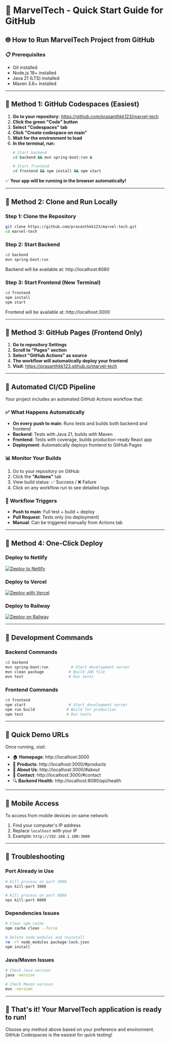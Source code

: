 # 🚀 MarvelTech - Quick Start Guide for GitHub

## 🌐 How to Run MarvelTech Project from GitHub

### 📋 Prerequisites
- Git installed
- Node.js 18+ installed
- Java 21 (LTS) installed
- Maven 3.6+ installed

---

## 🚀 **Method 1: GitHub Codespaces (Easiest)**

1. **Go to your repository**: https://github.com/prasanthkk123/marvel-tech
2. **Click the green "Code" button**
3. **Select "Codespaces" tab**
4. **Click "Create codespace on main"**
5. **Wait for the environment to load**
6. **In the terminal, run:**
   ```bash
   # Start backend
   cd backend && mvn spring-boot:run &
   
   # Start frontend
   cd frontend && npm install && npm start
   ```

✅ **Your app will be running in the browser automatically!**

---

## 🚀 **Method 2: Clone and Run Locally**

### Step 1: Clone the Repository
```bash
git clone https://github.com/prasanthkk123/marvel-tech.git
cd marvel-tech
```

### Step 2: Start Backend
```bash
cd backend
mvn spring-boot:run
```
Backend will be available at: http://localhost:8080

### Step 3: Start Frontend (New Terminal)
```bash
cd frontend
npm install
npm start
```
Frontend will be available at: http://localhost:3000

---

## 🚀 **Method 3: GitHub Pages (Frontend Only)**

1. **Go to repository Settings**
2. **Scroll to "Pages" section**
3. **Select "GitHub Actions" as source**
4. **The workflow will automatically deploy your frontend**
5. **Visit**: https://prasanthkk123.github.io/marvel-tech

---

## 🤖 **Automated CI/CD Pipeline**

Your project includes an automated GitHub Actions workflow that:

### ✅ **What Happens Automatically**
- **On every push to main**: Runs tests and builds both backend and frontend
- **Backend**: Tests with Java 21, builds with Maven
- **Frontend**: Tests with coverage, builds production-ready React app
- **Deployment**: Automatically deploys frontend to GitHub Pages

### 📊 **Monitor Your Builds**
1. Go to your repository on GitHub
2. Click the **"Actions"** tab
3. View build status: ✅ Success / ❌ Failure
4. Click on any workflow run to see detailed logs

### 🔄 **Workflow Triggers**
- **Push to main**: Full test + build + deploy
- **Pull Request**: Tests only (no deployment)
- **Manual**: Can be triggered manually from Actions tab

---

## 🚀 **Method 4: One-Click Deploy**

### Deploy to Netlify
[![Deploy to Netlify](https://www.netlify.com/img/deploy/button.svg)](https://app.netlify.com/start/deploy?repository=https://github.com/prasanthkk123/marvel-tech)

### Deploy to Vercel
[![Deploy with Vercel](https://vercel.com/button)](https://vercel.com/new/clone?repository-url=https://github.com/prasanthkk123/marvel-tech)

### Deploy to Railway
[![Deploy on Railway](https://railway.app/button.svg)](https://railway.app/new/template/zUcpux)

---

## 🔧 **Development Commands**

### Backend Commands
```bash
cd backend
mvn spring-boot:run          # Start development server
mvn clean package           # Build JAR file
mvn test                    # Run tests
```

### Frontend Commands
```bash
cd frontend
npm start                   # Start development server
npm run build              # Build for production
npm test                   # Run tests
```

---

## 🌟 **Quick Demo URLs**

Once running, visit:
- 🏠 **Homepage**: http://localhost:3000
- 🔧 **Products**: http://localhost:3000/#products
- 🏢 **About Us**: http://localhost:3000/#about
- 📧 **Contact**: http://localhost:3000/#contact
- 🔍 **Backend Health**: http://localhost:8080/api/health

---

## 📱 **Mobile Access**

To access from mobile devices on same network:
1. Find your computer's IP address
2. Replace `localhost` with your IP
3. Example: `http://192.168.1.100:3000`

---

## 🎯 **Troubleshooting**

### Port Already in Use
```bash
# Kill process on port 3000
npx kill-port 3000

# Kill process on port 8080
npx kill-port 8080
```

### Dependencies Issues
```bash
# Clear npm cache
npm cache clean --force

# Delete node_modules and reinstall
rm -rf node_modules package-lock.json
npm install
```

### Java/Maven Issues
```bash
# Check Java version
java -version

# Check Maven version
mvn -version
```

---

## 🎊 **That's it! Your MarvelTech application is ready to run!**

Choose any method above based on your preference and environment. 
GitHub Codespaces is the easiest for quick testing!